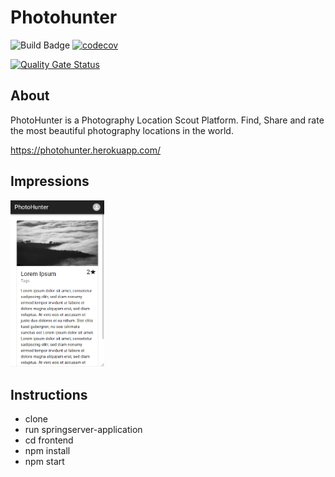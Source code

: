 # Photohunter

![Build Badge](https://travis-ci.com/Flooooooooooorian/Photohunter.svg?branch=master) [![codecov](https://codecov.io/gh/Flooooooooooorian/Photohunter/branch/master/graph/badge.svg?token=QJLSWOQCKW)](https://codecov.io/gh/Flooooooooooorian/Photohunter)

[![Quality Gate Status](https://sonarcloud.io/api/project_badges/measure?project=Flooooooooooorian_Photohunter&metric=alert_status)](https://sonarcloud.io/summary/new_code?id=Flooooooooooorian_Photohunter)

## About

PhotoHunter is a Photography Location Scout Platform. Find, Share and rate the most beautiful photography locations in the world.

https://photohunter.herokuapp.com/


## Impressions

<img src="frontend/public/overview.png" alt="drawing" width="150"/>

## Instructions

- clone
- run springserver-application
- cd frontend
- npm install
- npm start

